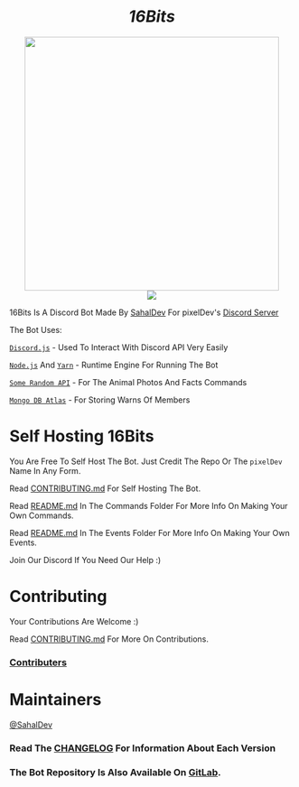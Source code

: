 # <div align="center">**_16Bits_**
    
<div align="center">
    
<img src="https://github.com/pixdevgithub/16Bits/blob/main/image/e.png" height="450px" width="450px" />

</div>

<div align="center">

<a href="https://discord.gg/syPv4ezZEM/">
    <img src="https://img.shields.io/badge/Discord-7289DA?style=for-the-badge&logo=discord&logoColor=white" />
</a>

</div>

16Bits Is A Discord Bot Made By [SahalDev](https://github.com/SahalDev) For pixelDev's [Discord Server](https://discord.gg/syPv4ezZEM)

The Bot Uses:

[`Discord.js`](discord.js.org/) - Used To Interact With Discord API Very Easily

[`Node.js`](https://nodejs.org/) And [`Yarn`](https://classic.yarnpkg.com/en/) - Runtime Engine For Running The Bot

[`Some Random API`](https://some-random-api.ml/) - For The Animal Photos And Facts Commands

[`Mongo DB Atlas`](https://www.mongodb.com/cloud/atlas) - For Storing Warns Of Members

# Self Hosting 16Bits

You Are Free To Self Host The Bot. Just Credit The Repo Or The `pixelDev` Name In Any Form.

Read  [CONTRIBUTING.md](https://github.com/pixdevgithub/16Bits/blob/main/CONTRIBUTING.md#run-16bits-locally) For Self Hosting The Bot.

Read [README.md](https://github.com/pixdevgithub/16Bits/blob/main/src/Commands/README.md) In The Commands Folder For More Info On Making Your Own Commands.

Read [README.md](https://github.com/pixdevgithub/16Bits/blob/main/src/Events/README.md) In The Events Folder For More Info On Making Your Own Events.

Join Our Discord If You Need Our Help :)

# Contributing

Your Contributions Are Welcome :)

Read [CONTRIBUTING.md](https://github.com/pixdevgithub/16Bits/blob/main/.github/CONTRIBUTING.md) For More On Contributions.

### <u> Contributers </u>

# Maintainers

[@SahalDev](https://github.com/SahalDev)

### Read The [CHANGELOG](https://github.com/pixdevgithub/16Bits/blob/main/.github/CHANGELOG.md) For Information About Each Version

### The Bot Repository Is Also Available On [GitLab](https://gitlab.com/SahalDev/16Bits).
